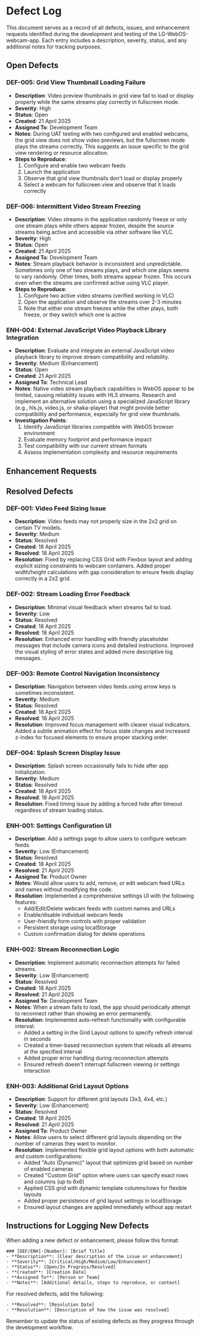 # Defect Log

This document serves as a record of all defects, issues, and enhancement requests identified during the development and testing of the LG-WebOS-webcam-app. Each entry includes a description, severity, status, and any additional notes for tracking purposes.

## Open Defects

### DEF-005: Grid View Thumbnail Loading Failure
- **Description**: Video preview thumbnails in grid view fail to load or display properly while the same streams play correctly in fullscreen mode.
- **Severity**: High
- **Status**: Open
- **Created**: 21 April 2025
- **Assigned To**: Development Team
- **Notes**: During UAT testing with two configured and enabled webcams, the grid view does not show video previews, but the fullscreen mode plays the streams correctly. This suggests an issue specific to the grid view rendering or resource allocation.
- **Steps to Reproduce**:
  1. Configure and enable two webcam feeds
  2. Launch the application
  3. Observe that grid view thumbnails don't load or display properly
  4. Select a webcam for fullscreen view and observe that it loads correctly

### DEF-006: Intermittent Video Stream Freezing
- **Description**: Video streams in the application randomly freeze or only one stream plays while others appear frozen, despite the source streams being active and accessible via other software like VLC.
- **Severity**: High
- **Status**: Open
- **Created**: 21 April 2025
- **Assigned To**: Development Team
- **Notes**: Stream playback behavior is inconsistent and unpredictable. Sometimes only one of two streams plays, and which one plays seems to vary randomly. Other times, both streams appear frozen. This occurs even when the streams are confirmed active using VLC player.
- **Steps to Reproduce**:
  1. Configure two active video streams (verified working in VLC)
  2. Open the application and observe the streams over 2-3 minutes
  3. Note that either one stream freezes while the other plays, both freeze, or they switch which one is active

### ENH-004: External JavaScript Video Playback Library Integration
- **Description**: Evaluate and integrate an external JavaScript video playback library to improve stream compatibility and reliability.
- **Severity**: Medium (Enhancement)
- **Status**: Open
- **Created**: 21 April 2025
- **Assigned To**: Technical Lead
- **Notes**: Native video stream playback capabilities in WebOS appear to be limited, causing reliability issues with HLS streams. Research and implement an alternative solution using a specialized JavaScript library (e.g., hls.js, video.js, or shaka-player) that might provide better compatibility and performance, especially for grid view thumbnails.
- **Investigation Points**:
  1. Identify JavaScript libraries compatible with WebOS browser environment
  2. Evaluate memory footprint and performance impact
  3. Test compatibility with our current stream formats
  4. Assess implementation complexity and resource requirements

## Enhancement Requests

## Resolved Defects

### DEF-001: Video Feed Sizing Issue
- **Description**: Video feeds may not properly size in the 2x2 grid on certain TV models.
- **Severity**: Medium
- **Status**: Resolved
- **Created**: 18 April 2025
- **Resolved**: 18 April 2025
- **Resolution**: Fixed by replacing CSS Grid with Flexbox layout and adding explicit sizing constraints to webcam containers. Added proper width/height calculations with gap consideration to ensure feeds display correctly in a 2x2 grid.

### DEF-002: Stream Loading Error Feedback
- **Description**: Minimal visual feedback when streams fail to load.
- **Severity**: Low
- **Status**: Resolved
- **Created**: 18 April 2025
- **Resolved**: 18 April 2025
- **Resolution**: Enhanced error handling with friendly placeholder messages that include camera icons and detailed instructions. Improved the visual styling of error states and added more descriptive log messages.

### DEF-003: Remote Control Navigation Inconsistency
- **Description**: Navigation between video feeds using arrow keys is sometimes inconsistent.
- **Severity**: Medium
- **Status**: Resolved
- **Created**: 18 April 2025
- **Resolved**: 18 April 2025
- **Resolution**: Improved focus management with clearer visual indicators. Added a subtle animation effect for focus state changes and increased z-index for focused elements to ensure proper stacking order.

### DEF-004: Splash Screen Display Issue
- **Description**: Splash screen occasionally fails to hide after app initialization.
- **Severity**: Medium
- **Status**: Resolved
- **Created**: 18 April 2025
- **Resolved**: 18 April 2025
- **Resolution**: Fixed timing issue by adding a forced hide after timeout regardless of stream loading status.

### ENH-001: Settings Configuration UI
- **Description**: Add a settings page to allow users to configure webcam feeds.
- **Severity**: Low (Enhancement)
- **Status**: Resolved
- **Created**: 18 April 2025
- **Resolved**: 21 April 2025
- **Assigned To**: Product Owner
- **Notes**: Would allow users to add, remove, or edit webcam feed URLs and names without modifying the code.
- **Resolution**: Implemented a comprehensive settings UI with the following features:
  - Add/Edit/Delete webcam feeds with custom names and URLs
  - Enable/disable individual webcam feeds
  - User-friendly form controls with proper validation
  - Persistent storage using localStorage
  - Custom confirmation dialog for delete operations

### ENH-002: Stream Reconnection Logic
- **Description**: Implement automatic reconnection attempts for failed streams.
- **Severity**: Low (Enhancement)
- **Status**: Resolved
- **Created**: 18 April 2025
- **Resolved**: 21 April 2025
- **Assigned To**: Development Team
- **Notes**: When a stream fails to load, the app should periodically attempt to reconnect rather than showing an error permanently.
- **Resolution**: Implemented auto-refresh functionality with configurable interval:
  - Added a setting in the Grid Layout options to specify refresh interval in seconds
  - Created a timer-based reconnection system that reloads all streams at the specified interval
  - Added proper error handling during reconnection attempts
  - Ensured refresh doesn't interrupt fullscreen viewing or settings interaction

### ENH-003: Additional Grid Layout Options
- **Description**: Support for different grid layouts (3x3, 4x4, etc.)
- **Severity**: Low (Enhancement)
- **Status**: Resolved
- **Created**: 18 April 2025
- **Resolved**: 21 April 2025
- **Assigned To**: Product Owner
- **Notes**: Allow users to select different grid layouts depending on the number of cameras they want to monitor.
- **Resolution**: Implemented flexible grid layout options with both automatic and custom configurations:
  - Added "Auto (Dynamic)" layout that optimizes grid based on number of enabled cameras
  - Created "Custom Grid" option where users can specify exact rows and columns (up to 6x6)
  - Applied CSS grid with dynamic template columns/rows for flexible layouts
  - Added proper persistence of grid layout settings in localStorage
  - Ensured layout changes are applied immediately without app restart

## Instructions for Logging New Defects

When adding a new defect or enhancement, please follow this format:

```
### [DEF/ENH]-[Number]: [Brief Title]
- **Description**: [Clear description of the issue or enhancement]
- **Severity**: [Critical/High/Medium/Low/Enhancement]
- **Status**: [Open/In Progress/Resolved]
- **Created**: [Creation Date]
- **Assigned To**: [Person or Team]
- **Notes**: [Additional details, steps to reproduce, or context]
```

For resolved defects, add the following:
```
- **Resolved**: [Resolution Date]
- **Resolution**: [Description of how the issue was resolved]
```

Remember to update the status of existing defects as they progress through the development workflow.
